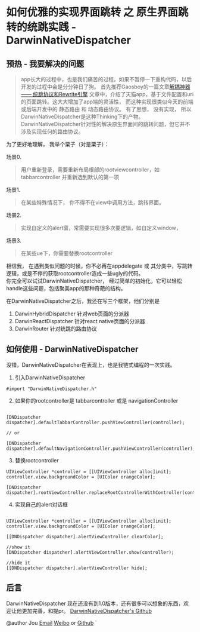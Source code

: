 
# 如何优雅的实现界面跳转 之 原生界面跳转的统跳实践 - DarwinNativeDispatcher

## 预热  - 我要解决的问题

> app长大的过程中，也是我们痛苦的过程。如果不暂停一下重构代码，以后开发的过程中会是分分钟日了狗。
> 首先推荐Gaosboy的一篇文章[解耦神器 —— 统跳协议和Rewrite引擎](http://pingguohe.net/2015/11/24/Navigator-and-Rewrite.html)
> 文章中，介绍了天猫app，基于文件配置和uri的页面跳转。这大大增加了app端的灵活性， 而这种实现很类似今天的前端或后端开发中的 静态路由 和 动态路由协议。
> 有了思想， 没有实现， 所以DarwinNativeDispatcher是这种Thinking下的产物。
> DarwinNativeDispatcher针对性的解决原生界面间的跳转问题，但它并不涉及实现任何的路由协议。

为了更好地理解， 我举个栗子（对是栗子）：

场景0.  
> 用户重新登录，需要重新布局根部的rootviewcontroller，如tabbarcontroller 并重新选到默认的第一项

场景1.  
> 在某些特殊情况下， 你不得不在view中调用方法，跳转界面。

场景2.
> 实现自定义的alert窗，常需要实现很多次要逻辑，如自定义window，

场景3.
> 在某些ue下，你需要替换rootcontroller  

相信我， 在遇到类似问题的时候，你不必再在appdelegate 或 其分类中，写跳转逻辑，或是不停的获取rootcontroller造成一些ugly的代码。  
你完全可以试试DarwinNativeDispatcher， 经过简单的初始化，它可以轻松handle这些问题，包括聚美app的那种奇葩的结构。

在DarwinNativeDispatcher之后，我还在写三个框架，他们分别是

1. DarwinHybridDispatcher 针对web页面的分派器
2. DarwinReactDispatcher 针对react native页面的分派器
3. DarwinRouter 针对统跳的路由协议

## 如何使用  - DarwinNativeDispatcher

没错，DarwinNativeDispatcher在表现上，也是我链式编程的一次实践。

1. 引入DarwinNativeDispatcher

```
#import "DarwinNativeDispatcher.h"

```

2. 如果你的rootcontroller是 tabbarcontroller 或是 navigationController

```

[DNDispatcher dispatcher].defaultTabbarController.pushViewController(controller);

// or

[DNDispatcher dispatcher].defaultNavigationController.pushViewController(controller);

```

3. 替换rootcontroller

```
UIViewController *controller = [[UIViewController alloc]init];
controller.view.backgroundColor = [UIColor orangeColor];

[DNDispatcher dispatcher].rootViewController.replaceRootControllerWithController(controller);

```

4. 实现自己的alert对话框

```

UIViewController *controller = [[UIViewController alloc]init];
controller.view.backgroundColor = [UIColor orangeColor];

[[DNDispatcher dispatcher].alertViewController clearColor];

//show it
[DNDispatcher dispatcher].alertViewController.show(controller);

//hide it
[[DNDispatcher dispatcher].alertViewController hide];

```

## 后言

DarwinNativeDispatcher 现在还没有到1.0版本，还有很多可以想象的东西，欢迎让他更加完善，和提pr。
[DarwinNativeDispatcher's Github](https://github.com/oenius/DarwinNativeDispatcher)


@author Jou [Email](jou@oenius.com) [Weibo](http://weibo.com/monfur) or [Github](https://github.com/oenius)
`
